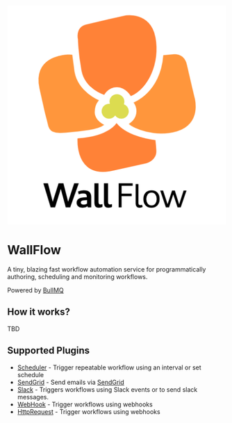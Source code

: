 ![WallFlow Logo](./docs/images/wallflow.png)

# WallFlow

A tiny, blazing fast workflow automation service for programmatically authoring, scheduling and monitoring workflows.

Powered by [BullMQ](https://github.com/taskforcesh/bullmq)

## How it works?

TBD

## Supported Plugins

- [Scheduler](./docs/plugins/Scheduler.md) - Trigger repeatable workflow using an interval or set schedule
- [SendGrid](./docs/plugins/SendGrid.md) - Send emails via [SendGrid](https://sendgrid.com)
- [Slack](./docs/plugins/Slack.md) - Triggers workflows using Slack events or to send slack messages.
- [WebHook](./docs/plugins/WebHook.md) - Trigger workflows using webhooks
- [HttpRequest](./docs/plugins/HttpRequest.md) - Trigger workflows using webhooks
